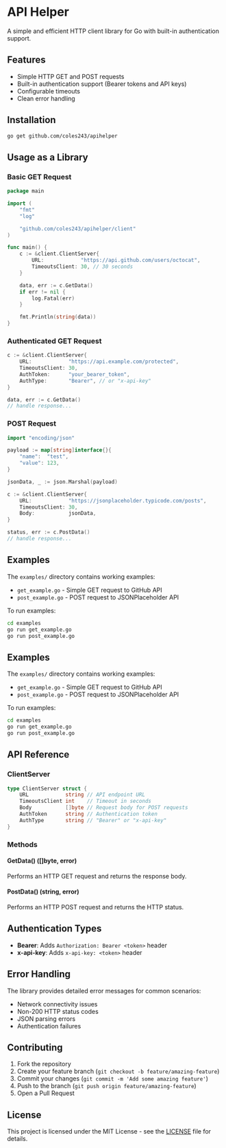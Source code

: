 # API Helper

A simple and efficient HTTP client library for Go with built-in authentication support.

## Features

- Simple HTTP GET and POST requests
- Built-in authentication support (Bearer tokens and API keys)
- Configurable timeouts
- Clean error handling

## Installation

```bash
go get github.com/coles243/apihelper
```

## Usage as a Library

### Basic GET Request

```go
package main

import (
    "fmt"
    "log"

    "github.com/coles243/apihelper/client"
)

func main() {
    c := &client.ClientServer{
        URL:            "https://api.github.com/users/octocat",
        TimeoutsClient: 30, // 30 seconds
    }

    data, err := c.GetData()
    if err != nil {
        log.Fatal(err)
    }

    fmt.Println(string(data))
}
```

### Authenticated GET Request

```go
c := &client.ClientServer{
    URL:            "https://api.example.com/protected",
    TimeoutsClient: 30,
    AuthToken:      "your_bearer_token",
    AuthType:       "Bearer", // or "x-api-key"
}

data, err := c.GetData()
// handle response...
```

### POST Request

```go
import "encoding/json"

payload := map[string]interface{}{
    "name":  "test",
    "value": 123,
}

jsonData, _ := json.Marshal(payload)

c := &client.ClientServer{
    URL:            "https://jsonplaceholder.typicode.com/posts",
    TimeoutsClient: 30,
    Body:           jsonData,
}

status, err := c.PostData()
// handle response...
```

## Examples

The `examples/` directory contains working examples:

- `get_example.go` - Simple GET request to GitHub API
- `post_example.go` - POST request to JSONPlaceholder API

To run examples:

```bash
cd examples
go run get_example.go
go run post_example.go
```

## Examples

The `examples/` directory contains working examples:

- `get_example.go` - Simple GET request to GitHub API
- `post_example.go` - POST request to JSONPlaceholder API

To run examples:

```bash
cd examples
go run get_example.go
go run post_example.go
```

## API Reference

### ClientServer

```go
type ClientServer struct {
    URL            string // API endpoint URL
    TimeoutsClient int    // Timeout in seconds
    Body           []byte // Request body for POST requests
    AuthToken      string // Authentication token
    AuthType       string // "Bearer" or "x-api-key"
}
```

### Methods

#### GetData() ([]byte, error)

Performs an HTTP GET request and returns the response body.

#### PostData() (string, error)

Performs an HTTP POST request and returns the HTTP status.

## Authentication Types

- **Bearer**: Adds `Authorization: Bearer <token>` header
- **x-api-key**: Adds `x-api-key: <token>` header

## Error Handling

The library provides detailed error messages for common scenarios:

- Network connectivity issues
- Non-200 HTTP status codes
- JSON parsing errors
- Authentication failures

## Contributing

1. Fork the repository
2. Create your feature branch (`git checkout -b feature/amazing-feature`)
3. Commit your changes (`git commit -m 'Add some amazing feature'`)
4. Push to the branch (`git push origin feature/amazing-feature`)
5. Open a Pull Request

## License

This project is licensed under the MIT License - see the [LICENSE](LICENSE) file for details.
